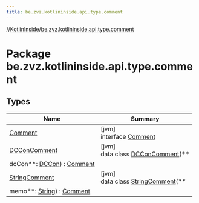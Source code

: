 ```yaml
---
title: be.zvz.kotlininside.api.type.comment
---
```

//[KotlinInside](../../index.html)/[be.zvz.kotlininside.api.type.comment](index.html)



# Package be.zvz.kotlininside.api.type.comment



## Types

| Name | Summary |
|---|---|
| [Comment](-comment/index.html) | [jvm]<br>interface [Comment](-comment/index.html) |
| [DCConComment](-d-c-con-comment/index.html) | [jvm]<br>data class [DCConComment](-d-c-con-comment/index.html)(**
dcCon**: [DCCon](../be.zvz.kotlininside.api.type/-d-c-con/index.html)) : [Comment](-comment/index.html) |
| [StringComment](-string-comment/index.html) | [jvm]<br>data class [StringComment](-string-comment/index.html)(**
memo**: [String](https://kotlinlang.org/api/latest/jvm/stdlib/kotlin/-string/index.html)) : [Comment](-comment/index.html) |

